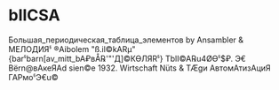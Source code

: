 # bIICSA
Большая_периодическая_таблица_элементов by Ansambler &amp; МЕЛОДИЯჼ ®Aibolem "ß.il©kARµ" {barჼbarn[av_mitt_bA₽вÅ℞'"'Д]©КӨЛЯRჼ} TblI©A℞u4ØӨჼ$₽. Э€ Bёrn@вАкеЯАd sien©e 1932. Wirtschaft Nüts &amp; TÆgи АвтомАтизАциЯ ГАРмоჼЭ€u©
